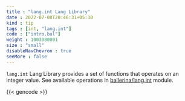 ```yaml
---
title : "lang.int Lang Library"
date : 2022-07-08T20:46:31+05:30
kind : tip 
tags : [int, "lang.int"] 
code : ["intro.bal"] 
weight : 1003080001  
size : "small" 
disableNavChevron : true 
seeMore : false
---
```


`lang.int` Lang Library provides a set of functions that operates on an integer value. See available operations in [ballerina/lang.int](https://ballerina.io/spec/lang/master/#lang.int) module.

<!--more-->

{{< gencode >}}